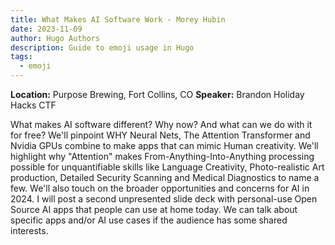 ```yaml
---
title: What Makes AI Software Work - Morey Hubin
date: 2023-11-09
author: Hugo Authors
description: Guide to emoji usage in Hugo
tags:
  - emoji
---
```


**Location:** Purpose Brewing, Fort Collins, CO
**Speaker:** Brandon
Holiday Hacks CTF

What makes AI software different? Why now? And what can we do with it for free? We'll pinpoint WHY Neural Nets, The Attention Transformer and Nvidia GPUs combine to make apps that can mimic Human creativity. We'll highlight why "Attention" makes From-Anything-Into-Anything processing possible for unquantifiable skills like Language Creativity, Photo-realistic Art production, Detailed Security Scanning and Medical Diagnostics to name a few. We'll also touch on the broader opportunities and concerns for AI in 2024. I will post a second unpresented slide deck with personal-use Open Source AI apps that people can use at home today. We can talk about specific apps and/or AI use cases if the audience has some shared interests.
